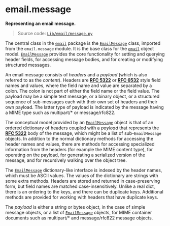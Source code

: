 # email.message

**Representing an email message.**

> Source code: [`Lib/email/message.py`](https://github.com/python/cpython/tree/3.12/Lib/email/message.py)

The central class in the [`email`](/modules/email/) package is the [`EmailMessage`](/modules/email/message/EmailMessage/) class, imported from the `email.message` module. It is the base class for the [`email`](/modules/email/) object model. [`EmailMessage`](/modules/email/message/EmailMessage/) provides the core functionality for setting and querying header fields, for accessing message bodies, and for creating or modifying structured messages.

An email message consists of *headers* and a *payload* (which is also referred to as the *content*). Headers are [**RFC 5322**](https://datatracker.ietf.org/doc/html/rfc5322.html) or [**RFC 6532**](https://datatracker.ietf.org/doc/html/rfc6532.html) style field names and values, where the field name and value are separated by a colon. The colon is not part of either the field name or the field value. The payload may be a simple text message, or a binary object, or a structured sequence of sub-messages each with their own set of headers and their own payload. The latter type of payload is indicated by the message having a MIME type such as multipart/* or message/rfc822.

The conceptual model provided by an [`EmailMessage`](/modules/email/message/EmailMessage/) object is that of an ordered dictionary of headers coupled with a *payload* that represents the [**RFC 5322**](https://datatracker.ietf.org/doc/html/rfc5322.html) body of the message, which might be a list of sub-`EmailMessage` objects. In addition to the normal dictionary methods for accessing the header names and values, there are methods for accessing specialized information from the headers (for example the MIME content type), for operating on the payload, for generating a serialized version of the message, and for recursively walking over the object tree.

The [`EmailMessage`](/modules/email/message/EmailMessage/) dictionary-like interface is indexed by the header names, which must be ASCII values. The values of the dictionary are strings with some extra methods. Headers are stored and returned in case-preserving form, but field names are matched case-insensitively. Unlike a real dict, there is an ordering to the keys, and there can be duplicate keys. Additional methods are provided for working with headers that have duplicate keys.

The *payload* is either a string or bytes object, in the case of simple message objects, or a list of [`EmailMessage`](/modules/email/message/EmailMessage/) objects, for MIME container documents such as multipart/* and message/rfc822 message objects.